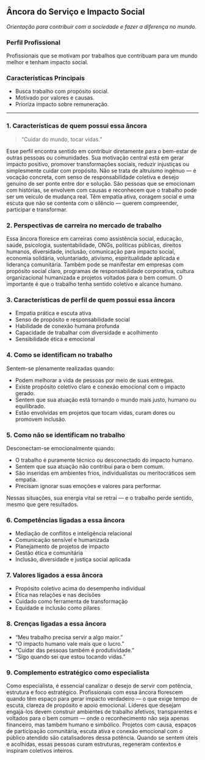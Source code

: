## **Âncora do Serviço e Impacto Social**
*Orientação para contribuir com a sociedade e fazer a diferença no mundo.*

### **Perfil Profissional**
Profissionais que se motivam por trabalhos que contribuam para um mundo melhor e tenham impacto social.

### **Características Principais**
* Busca trabalho com propósito social.
* Motivado por valores e causas.
* Prioriza impacto sobre remuneração.

---

### **1. Características de quem possui essa âncora**
> “Cuidar do mundo, tocar vidas.”

Esse perfil encontra sentido em contribuir diretamente para o bem-estar de outras pessoas ou comunidades. Sua motivação central está em gerar impacto positivo, promover transformações sociais, reduzir injustiças ou simplesmente cuidar com propósito. Não se trata de altruísmo ingênuo — é vocação concreta, com senso de responsabilidade coletiva e desejo genuíno de ser ponte entre dor e solução. São pessoas que se emocionam com histórias, se envolvem com causas e reconhecem que o trabalho pode ser um veículo de mudança real. Têm empatia ativa, coragem social e uma escuta que não se contenta com o silêncio — querem compreender, participar e transformar.

### **2. Perspectivas de carreira no mercado de trabalho**
Essa âncora floresce em carreiras como assistência social, educação, saúde, psicologia, sustentabilidade, ONGs, políticas públicas, direitos humanos, diversidade, inclusão, comunicação para impacto social, economia solidária, voluntariado, ativismo, espiritualidade aplicada e liderança comunitária. Também pode se manifestar em empresas com propósito social claro, programas de responsabilidade corporativa, cultura organizacional humanizada e projetos voltados para o bem comum. O importante é que o trabalho tenha sentido coletivo e alcance humano.

### **3. Características de perfil de quem possui essa âncora**
* Empatia prática e escuta ativa
* Senso de propósito e responsabilidade social
* Habilidade de conexão humana profunda
* Capacidade de trabalhar com diversidade e acolhimento
* Sensibilidade ética e emocional

### **4. Como se identificam no trabalho**
Sentem-se plenamente realizadas quando:
* Podem melhorar a vida de pessoas por meio de suas entregas.
* Existe propósito coletivo claro e conexão emocional com o impacto gerado.
* Sentem que sua atuação está tornando o mundo mais justo, humano ou equilibrado.
* Estão envolvidas em projetos que tocam vidas, curam dores ou promovem inclusão.

### **5. Como não se identificam no trabalho**
Desconectam-se emocionalmente quando:
* O trabalho é puramente técnico ou desconectado do impacto humano.
* Sentem que sua atuação não contribui para o bem comum.
* São inseridas em ambientes frios, individualistas ou meritocráticos sem empatia.
* Precisam ignorar suas emoções e valores para performar.

Nessas situações, sua energia vital se retrai — e o trabalho perde sentido, mesmo que gere resultados.

### **6. Competências ligadas a essa âncora**
* Mediação de conflitos e inteligência relacional
* Comunicação sensível e humanizada
* Planejamento de projetos de impacto
* Gestão ética e comunitária
* Inclusão, diversidade e justiça social aplicada

### **7. Valores ligados a essa âncora**
* Propósito coletivo acima do desempenho individual
* Ética nas relações e nas decisões
* Cuidado como ferramenta de transformação
* Equidade e inclusão como pilares

### **8. Crenças ligadas a essa âncora**
* “Meu trabalho precisa servir a algo maior.”
* “O impacto humano vale mais que o lucro.”
* “Cuidar das pessoas também é produtividade.”
* “Sigo quando sei que estou tocando vidas.”

### **9. Complemento estratégico como especialista**
Como especialista, é essencial canalizar o desejo de servir com potência, estrutura e foco estratégico. Profissionais com essa âncora florescem quando têm espaço para gerar impacto verdadeiro — o que exige tempo de escuta, clareza de propósito e apoio emocional. Líderes que desejam engajá-los devem construir ambientes de trabalho afetivos, transparentes e voltados para o bem comum — onde o reconhecimento não seja apenas financeiro, mas também humano e simbólico. Projetos com causa, espaços de participação comunitária, escuta ativa e conexão emocional com o público atendido são catalisadores dessa potência. Quando se sentem úteis e acolhidas, essas pessoas curam estruturas, regeneram contextos e inspiram coletivos inteiros.